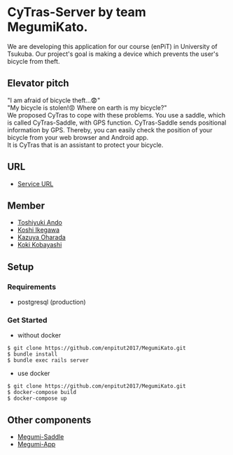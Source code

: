 CyTras-Server by team MegumiKato.
====
We are developing this application for our course (enPiT) in University of Tsukuba.
Our project's goal is making a device which prevents the user's bicycle from theft.  

## Elevator pitch
"I am afraid of bicycle theft...😨"  
"My bicycle is stolen!😡  Where on earth is my bicycle?"  
We proposed CyTras to cope with these problems. You use a saddle, which is called CyTras-Saddle, with GPS function. CyTras-Saddle sends positional information by GPS. Thereby, you can easily check the position of your bicycle from your web browser and Android app.  
It is CyTras that is an assistant to protect your bicycle.

## URL
- [Service URL](http://www12450ue.sakura.ne.jp/positions)

## Member
- [Toshiyuki Ando](https://github.com/ToshiyukiAndo)
- [Koshi Ikegawa](https://github.com/ikegawa-koshi)
- [Kazuya Oharada](https://github.com/prpr-man)
- [Koki Kobayashi](https://github.com/KokiKobayashi)

## Setup
### Requirements
- postgresql (production)

### Get Started
- without docker
```console
$ git clone https://github.com/enpitut2017/MegumiKato.git
$ bundle install
$ bundle exec rails server
```

- use docker
```console
$ git clone https://github.com/enpitut2017/MegumiKato.git
$ docker-compose build
$ docker-compose up
```

## Other components
- [Megumi-Saddle](https://github.com/enpitut2017/MegumiKato_Hardware)
- [Megumi-App](https://github.com/enpitut2017/MegumiKato_android)

